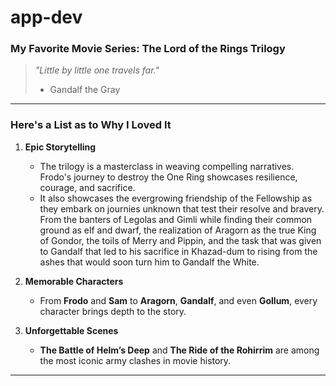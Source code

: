 # app-dev
### **My Favorite Movie Series: The Lord of the Rings Trilogy**

>*"Little by little one travels far."*
>- Gandalf the Gray


---

### **Here's a List as to Why I Loved It**
1. **Epic Storytelling**
   - The trilogy is a masterclass in weaving compelling narratives. Frodo's journey to destroy the One Ring showcases resilience, courage, and sacrifice.
   - It also showcases the evergrowing friendship of the Fellowship as they embark on journies unknown that test their resolve and bravery. From the banters of Legolas and Gimli while finding their common ground as elf and dwarf, the realization of Aragorn as the true King of Gondor, the toils of Merry and Pippin, and the task that was given to Gandalf that led to his sacrifice in Khazad-dum to rising from the ashes that would soon turn him to Gandalf the White.

2. **Memorable Characters**
      - From **Frodo** and **Sam** to **Aragorn**, **Gandalf**, and even **Gollum**, every character brings depth to the story.  

3. **Unforgettable Scenes**
      - **The Battle of Helm’s Deep** and **The Ride of the Rohirrim** are among the most iconic army clashes in movie history.

---


